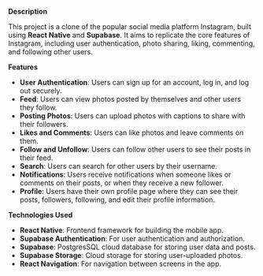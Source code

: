 **Description**

This project is a clone of the popular social media platform Instagram, built using **React Native** and **Supabase**. It aims to replicate the core features of Instagram, including user authentication, photo sharing, liking, commenting, and following other users.

**Features**

- **User Authentication**: Users can sign up for an account, log in, and log out securely.
- **Feed**: Users can view photos posted by themselves and other users they follow.
- **Posting Photos**: Users can upload photos with captions to share with their followers.
- **Likes and Comments**: Users can like photos and leave comments on them.
- **Follow and Unfollow**: Users can follow other users to see their posts in their feed.
- **Search**: Users can search for other users by their username.
- **Notifications**: Users receive notifications when someone likes or comments on their posts, or when they receive a new follower.
- **Profile**: Users have their own profile page where they can see their posts, followers, following, and edit their profile information.

**Technologies Used**

- **React Native**: Frontend framework for building the mobile app.
- **Supabase Authentication**: For user authentication and authorization.
- **Supabase**: PostgresSQL cloud database for storing user data and posts.
- **Supabase Storage**: Cloud storage for storing user-uploaded photos.
- **React Navigation**: For navigation between screens in the app.
